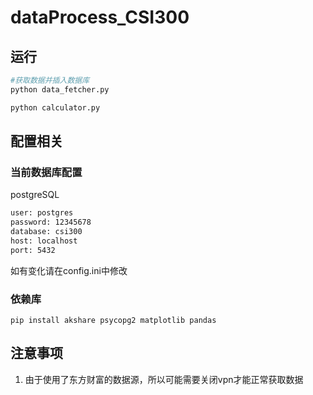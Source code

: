 # dataProcess_CSI300
## 运行
```bash
#获取数据并插入数据库
python data_fetcher.py
```
```bash
python calculator.py
```
## 配置相关
### 当前数据库配置
postgreSQL
```bash
user: postgres
password: 12345678
database: csi300
host: localhost
port: 5432
```
如有变化请在config.ini中修改

### 依赖库

```shell
pip install akshare psycopg2 matplotlib pandas
```

## 注意事项
1. 由于使用了东方财富的数据源，所以可能需要关闭vpn才能正常获取数据